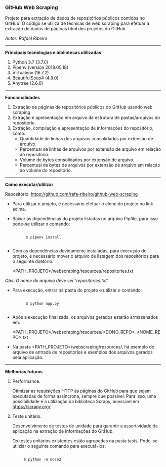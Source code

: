### GitHub Web Scraping

Projeto para extração de dados de repositórios públicos contidos no GitHub.
O código se utiliza de técnicas de web scraping para efetuar a extração de dados de páginas html dos projetos do GitHub.

*Autor: Rafael Ribeiro*

---

**Principais tecnologias e bibliotecas utilizadas**

1. Python 3.7 (3.7.0)
2. Pipenv (version 2018.05.18)
3. Virtualenv (16.7.2)
4. BeautifulSoup4 (4.8.0)
5. Anytree (2.6.0) 

---

**Funcionalidades**
1. Extração de páginas de repositórios públicos do GitHub usando web scraping.
2. Extração e apresentação em arquivo da estrutura de pastas/arquivos do repositório.
3. Extração, compilação e apresentação de informações do repositório, como:
    * Quantidade de linhas dos arquivos consolidados por extensão de arquivo.
    * Percentual de linhas de arquivos por extensão de arquivo em relação ao repositório. 
    * Volume de bytes consolidados por extensão de arquivo.
    * Percentual de bytes de arquivos por extensão de arquivo em relação ao volume do repositório.

---

**Como executar/utilizar**

Repositório: https://github.com/rafa-ribeiro/github-web-scraping

* Para utilizar o projeto, é necessário efetuar o clone do projeto no link acima.
* Baixar as dependências do projeto listadas no arquivo Pipfile, para isso pode-se utilizar o comando:

    <code>
        $ pipenv install
    </code> 
    
* Com as dependências devidamente instaladas, para execução do projeto, é necessário mover o arquivo de listagem dos repositórios para o seguinte diretório:
    
    <PATH_PROJETO>/webscraping/resources/repositories.txt

*Obs: O nome do arquivo deve ser 'repositories.txt'*

* Para execução, entrar na pasta do projeto e utilizar o comando:
    
    <code>
        $ python app.py
    </code>
    
* Após a execução finalizada, os arquivos gerados estarão armazenados em:

    <PATH_PROJETO>/webscraping/resources/<DONO_REPO>_<NOME_REPO>.txt
   
   
* Na pasta <PATH_PROJETO>/webscraping/resources/, há exemplo do arquivo de entrada de repositórios e exemplos dos 
arquivos gerados pela aplicação. 
---

**Melhorias futuras**

1. Performance. 

    Otimizar as requisições HTTP às páginas do GitHub para que sejam executadas de forma assíncrona, sempre que possível. 
Para isso, uma possibilidade é a utilização da biblioteca Scrapy, acessível em https://scrapy.org/

2. Teste unitário.

    Desenvolvimento de testes de unidade para garantir a assertividade da aplicação na extração de informações do GitHub.
	
	Os testes unitários existentes estão agrupadas na pasta *tests*. Pode-se utilziar o seguinte comando para executá-los:
	
	<code>
        $ python -m nose2
    </code> 
	